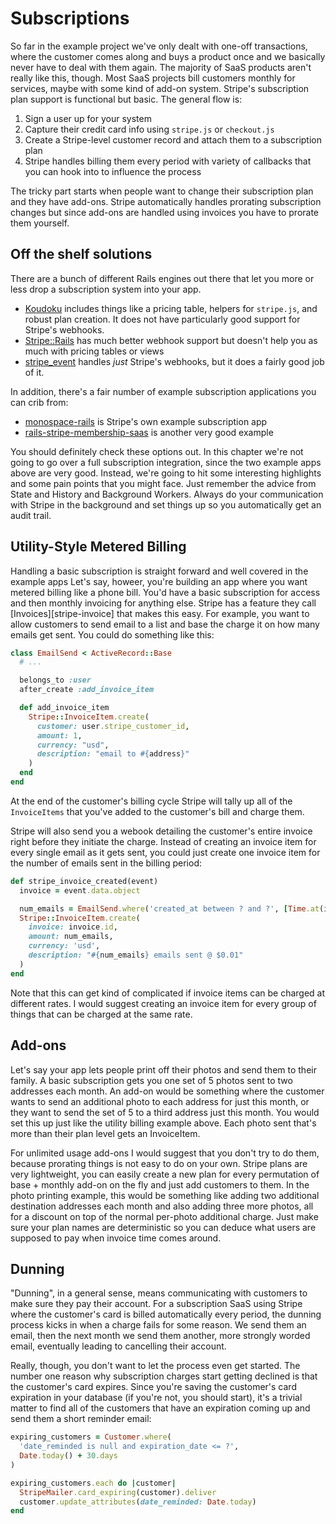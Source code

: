 [koudoku]: https://github.com/andrewculver/koudoku
[stripe-rails]: https://github.com/thefrontside/stripe-rails
[stripe_event]: https://github.com/integrallis/stripe_event
[rails-stripe-membership-saas]: https://github.com/RailsApps/rails-stripe-membership-saas
[monospace-rails]: https://github.com/stripe/monospace-rails
[stripe-invoices]: https://stripe.com/docs/api#invoiceitems


# Subscriptions

So far in the example project we've only dealt with one-off transactions, where the customer comes along and buys a product once and we basically never have to deal with them again. The majority of SaaS products aren't really like this, though. Most SaaS projects bill customers monthly for services, maybe with some kind of add-on system. Stripe's subscription plan support is functional but basic. The general flow is:

1. Sign a user up for your system
2. Capture their credit card info using `stripe.js` or `checkout.js`
3. Create a Stripe-level customer record and attach them to a subscription plan
4. Stripe handles billing them every period with variety of callbacks that you can hook into to influence the process

The tricky part starts when people want to change their subscription plan and they have add-ons. Stripe automatically handles prorating subscription changes but since add-ons are handled using invoices you have to prorate them yourself.

## Off the shelf solutions

There are a bunch of different Rails engines out there that let you more or less drop a subscription system into your app.

* [Koudoku][koudoku] includes things like a pricing table, helpers for `stripe.js`, and robust plan creation. It does not have particularly good support for Stripe's webhooks.
* [Stripe::Rails][stripe-rails] has much better webhook support but doesn't help you as much with pricing tables or views
* [stripe_event][] handles *just* Stripe's webhooks, but it does a fairly good job of it.

In addition, there's a fair number of example subscription applications you can crib from:

* [monospace-rails][] is Stripe's own example subscription app
* [rails-stripe-membership-saas][] is another very good example

You should definitely check these options out. In this chapter we're not going to go over a full subscription integration, since the two example apps above are very good. Instead, we're going to hit some interesting highlights and some pain points that you might face. Just remember the advice from State and History and Background Workers. Always do your communication with Stripe in the background and set things up so you automatically get an audit trail.

## Utility-Style Metered Billing

Handling a basic subscription is straight forward and well covered in the example apps Let's say, howeer, you're building an app where you want metered billing like a phone bill. You'd have a basic subscription for access and then monthly invoicing for anything else. Stripe has a feature they call [Invoices][stripe-invoice] that makes this easy. For example, you want to allow customers to send email to a list and base the charge it on how many emails get sent. You could do something like this:

```ruby
class EmailSend < ActiveRecord::Base
  # ...

  belongs_to :user
  after_create :add_invoice_item

  def add_invoice_item
    Stripe::InvoiceItem.create(
      customer: user.stripe_customer_id,
      amount: 1,
      currency: "usd",
      description: "email to #{address}"
    )
  end
end
```

At the end of the customer's billing cycle Stripe will tally up all of the `InvoiceItems` that you've added to the customer's bill and charge them.

Stripe will also send you a webook detailing the customer's entire invoice right before they initiate the charge. Instead of creating an invoice item for every single email as it gets sent, you could just create one invoice item for the number of emails sent in the billing period:

```ruby
def stripe_invoice_created(event)
  invoice = event.data.object

  num_emails = EmailSend.where('created_at between ? and ?', [Time.at(invoice.period_start), Time.at(invoice.period_end)]).count
  Stripe::InvoiceItem.create(
    invoice: invoice.id,
    amount: num_emails,
    currency: 'usd',
    description: "#{num_emails} emails sent @ $0.01"
  )
end
```

Note that this can get kind of complicated if invoice items can be charged at different rates. I would suggest creating an invoice item for every group of things that can be charged at the same rate.

## Add-ons

Let's say your app lets people print off their photos and send them to their family. A basic subscription gets you one set of 5 photos sent to two addresses each month. An add-on would be something where the customer wants to send an additional photo to each address for just this month, or they want to send the set of 5 to a third address just this month. You would set this up just like the utility billing example above. Each photo sent that's more than their plan level gets an InvoiceItem.

For unlimited usage add-ons I would suggest that you don't try to do them, because prorating things is not easy to do on your own. Stripe plans are very lightweight, you can easily create a new plan for every permutation of base + monthly add-on on the fly and just add customers to them. In the photo printing example, this would be something like adding two additional destination addresses each month and also adding three more photos, all for a discount on top of the normal per-photo additional charge. Just make sure your plan names are deterministic so you can deduce what users are supposed to pay when invoice time comes around.

## Dunning

"Dunning", in a general sense, means communicating with customers to make sure they pay their account. For a subscription SaaS using Stripe where the customer's card is billed automatically every period, the dunning process kicks in when a charge fails for some reason. We send them an email, then the next month we send them another, more strongly worded email, eventually leading to cancelling their account.

Really, though, you don't want to let the process even get started. The number one reason why subscription charges start getting declined is that the customer's card expires. Since you're saving the customer's card expiration in your database (if you're not, you should start), it's a trivial matter to find all of the customers that have an expiration coming up and send them a short reminder email:

```ruby
expiring_customers = Customer.where(
  'date_reminded is null and expiration_date <= ?',
  Date.today() + 30.days
)

expiring_customers.each do |customer|
  StripeMailer.card_expiring(customer).deliver
  customer.update_attributes(date_reminded: Date.today)
end
```

